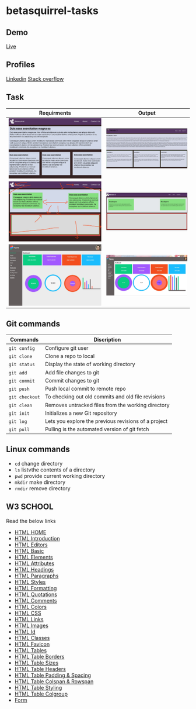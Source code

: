 # betasquirrel-tasks

## Demo

[Live](https://musavirk.github.io/betasquirrel-tasks/)
## Profiles
[Linkedin](https://www.linkedin.com/in/musavir-k-6a5a46219/)
[Stack overflow](https://stackoverflow.com/users/21194139/musavir-k)
## Task

| Requirments                           | Output                          |
| ------------------------------------- | ------------------------------- |
| ![task-1](images/input-task1%20.jpeg) | ![out-1](images/out-task1.jpeg) |
| ![task-2](images/input-task2.jpeg)    | ![out-2](images/out-task2.jpeg) |
| ![task-4](images/input-task4.jpeg)    | ![out-4](images/out-task4.jpeg) |

## Git commands

| Commands       | Discription                                          |
| -------------- | ---------------------------------------------------- |
| `git config`   | Configure git user                                   |
| `git clone`    | Clone a repo to local                                |
| `git status`   | Display the state of working directory               |
| `git add`      | Add file changes to git                              |
| `git commit`   | Commit changes to git                                |
| `git push`     | Push local commit to remote repo                     |
| `git checkout` | To checking out old commits and old file revisions   |
| `git clean`    | Removes untracked files from the working directory   |
| `git init`     | Initializes a new Git repository                     |
| `git log`      | Lets you explore the previous revisions of a project |
| `git pull`     | Pulling is the automated version of git fetch        |

## Linux commands

- `cd` change directory
- `ls` listvthe contents of a directory
- `pwd` provide current working directory
- `mkdir` make directory
- `rmdir` remove directory

## W3 SCHOOL

Read the below links

- [HTML HOME](https://www.w3schools.com/html/default.asp)
- [HTML Introduction](https://www.w3schools.com/html/html_intro.asp)
- [HTML Editors](https://www.w3schools.com/html/html_editors.asp)
- [HTML Basic](https://www.w3schools.com/html/html_basic.asp)
- [HTML Elements](https://www.w3schools.com/html/html_elements.asp)
- [HTML Attributes](https://www.w3schools.com/html/html_attributes.asp)
- [HTML Headings](https://www.w3schools.com/html/html_headings.asp)
- [HTML Paragraphs](https://www.w3schools.com/html/html_paragraphs.asp)
- [HTML Styles](https://www.w3schools.com/html/html_styles.asp)
- [HTML Formatting](https://www.w3schools.com/html/html_formatting.asp)
- [HTML Quotations](https://www.w3schools.com/html/html_quotation_elements.asp)
- [HTML Comments](https://www.w3schools.com/html/html_comments.asp)
- [HTML Colors](https://www.w3schools.com/html/html_colors.asp)
- [HTML CSS](https://www.w3schools.com/html/html_css.asp)
- [HTML Links](https://www.w3schools.com/html/html_links.asp)
- [HTML Images](https://www.w3schools.com/html/html_images.asp)
- [HTML Id](https://www.w3schools.com/html/html_id.asp)
- [HTML Classes](https://www.w3schools.com/html/html_classes.asp)
- [HTML Favicon](https://www.w3schools.com/html/html_favicon.asp)
- [HTML Tables](https://www.w3schools.com/html/html_tables.asp)
- [HTML Table Borders](https://www.w3schools.com/html/html_table_borders.asp)
- [HTML Table Sizes](https://www.w3schools.com/html/html_table_sizes.asp)
- [HTML Table Headers](https://www.w3schools.com/html/html_table_headers.asp)
- [HTML Table Padding & Spacing](https://www.w3schools.com/html/html_table_padding_spacing.asp)
- [HTML Table Colspan & Rowspan](https://www.w3schools.com/html/html_table_colspan_rowspan.asp)
- [HTML Table Styling](https://www.w3schools.com/html/html_table_styling.asp)
- [HTML Table Colgroup](https://www.w3schools.com/html/html_table_colgroup.asp)
- [Form](https://www.w3schools.com/css/css_form.asp)